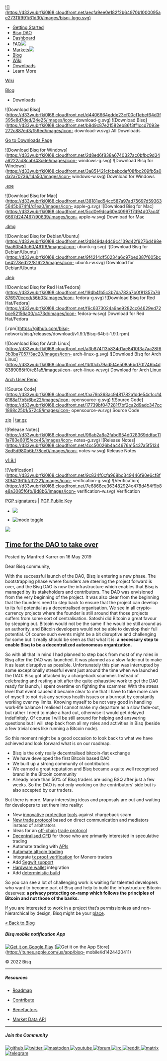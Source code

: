 [![](https://d33wubrfki0l68.cloudfront.net/aecfa9ee0e182f2b64970b1000095ae27311f991/61d30/images/bisq-
logo.svg)](/)

  * [Getting Started](/getting-started)
  * [Bisq DAO](/dao)
  * [Dashboard](/dashboard)
  * [FAQ![](https://d33wubrfki0l68.cloudfront.net/2d42e4fc70e3303166d3d5232f51b589daf6b75a/5bcfc/images/external-link-b.svg)](https://bisq.wiki/Frequently_asked_questions)
  * [Markets![](https://d33wubrfki0l68.cloudfront.net/2d42e4fc70e3303166d3d5232f51b589daf6b75a/5bcfc/images/external-link-b.svg)](https://bisq.markets)
  * [Blog](/blog)
  * [Wiki](https://bisq.wiki)
  * [Downloads](/downloads)
  * Learn More 

[Wiki](https://bisq.wiki)

[Blog](/blog/)

  * Downloads 

![Download
Bisq](https://d33wubrfki0l68.cloudfront.net/d4406664edde23cf00cf1ebef64d3f395e8d7ded/24e25/images/icon-
download-g.svg) ![Download
Bisq](https://d33wubrfki0l68.cloudfront.net/b8d9c87e21582eb86f3ff1ccd7093e272c887ed3/f59ed/images/icon-
download-w.svg) All Downloads

[Go to Downloads Page](/downloads)

![Download Bisq for
Windows](https://d33wubrfki0l68.cloudfront.net/2d8ed6f838a6740327ac0bfbc9d34a6222ad8cab/43c6e/images/icon-
windows-g.svg) ![Download Bisq for
Windows](https://d33wubrfki0l68.cloudfront.net/3a851421cfcbebcdef08fbc209fb5a0da2a70736/14a50/images/icon-
windows-w.svg) Download for Windows

[.exe](https://bisq.network/downloads/v1.9.1/Bisq-64bit-1.9.1.exe)

![Download Bisq for
Mac](https://d33wubrfki0l68.cloudfront.net/38181ed54cc587a97ad75697d593635645b674f4/d1ea0/images/icon-
apple-g.svg) ![Download Bisq for
Mac](https://d33wubrfki0l68.cloudfront.net/5cd0e9dca60e40997f7d94d07ac4f6667d247467/90639/images/icon-
apple-w.svg) Download for Mac

[.dmg](https://bisq.network/downloads/v1.9.1/Bisq-1.9.1.dmg)

![Download Bisq for
Debian/Ubuntu](https://d33wubrfki0l68.cloudfront.net/2d849da4d49c4139d42f9276d498e9aa60543c60/491f8/images/icon-
ubuntu-g.svg) ![Download Bisq for
Debian/Ubuntu](https://d33wubrfki0l68.cloudfront.net/9f4214df50234a6c97bed387f605bcbe4278ed22/81623/images/icon-
ubuntu-w.svg) Download for Debian/Ubuntu

[.deb](https://bisq.network/downloads/v1.9.1/Bisq-64bit-1.9.1.deb)

![Download Bisq for Red
Hat/Fedora](https://d33wubrfki0l68.cloudfront.net/194b41b5c3b7da783a7b0f81357a76876970cecd/56b03/images/icon-
fedora-g.svg) ![Download Bisq for Red
Hat/Fedora](https://d33wubrfki0l68.cloudfront.net/f6c6373024a9ae9282cc64629ed72bce52156a00/c473d/images/icon-
fedora-w.svg) Download for Red Hat/Fedora

[.rpm](https://github.com/bisq-
network/bisq/releases/download/v1.9.1/Bisq-64bit-1.9.1.rpm)

![Download Bisq for Arch
Linux](https://d33wubrfki0l68.cloudfront.net/a3b874f13b834d1ae8410f3a7aa28f63b3ba7057/3ac20/images/icon-
arch-linux-g.svg) ![Download Bisq for Arch
Linux](https://d33wubrfki0l68.cloudfront.net/1b10cb79ad5f4e508a6bd70f746b4d8389085ff0/e81a5/images/icon-
arch-linux-w.svg) Download for Arch Linux

[Arch User Repo](https://aur.archlinux.org/packages/bisq/)

![Source
Code](https://d33wubrfki0l68.cloudfront.net/faa79a363ac9481782a1dde54c1cc146168af7b5/6be22/images/icon-
opensource-g.svg) ![Source
Code](https://d33wubrfki0l68.cloudfront.net/17739bf047281f7bf2ca2d9adc347cc1868c25b1/572c9/images/icon-
opensource-w.svg) Source Code

[zip](https://bisq.network/downloads/archive/v1.9.1.zip) |
[tar.gz](https://bisq.network/downloads/archive/v1.9.1.tar.gz)

![Release
Notes](https://d33wubrfki0l68.cloudfront.net/96ab2a8a2fabd654d028369ddfac111a783e6015/ece45/images/icon-
notes-g.svg) ![Release
Notes](https://d33wubrfki0l68.cloudfront.net/4cc50026b4a44676a15437a5f51343ed5d980b6b/78ce0/images/icon-
notes-w.svg) Release Notes

[v1.9.1](https://bisq.network/downloads/v1.9.1)

![Verification](https://d33wubrfki0l68.cloudfront.net/9c834f0cfa968bc349446f90e6cf8f3f942361bf/32221/images/icon-
verification-g.svg)
![Verification](https://d33wubrfki0l68.cloudfront.net/7e6868ce363482924c478d454f9b8e8a3085f6fb/8d8b6/images/icon-
verification-w.svg) Verification

[PGP signatures](https://bisq.network/downloads/v1.9.1) | [PGP Public
Key](https://bisq.network/downloads/v1.9.1/29CDFD3B.asc)

  * ![](https://d33wubrfki0l68.cloudfront.net/77fa3b243c4c6235a4f1cb1808fa0369e9fadf5a/ac5d5/images/search.svg)

  * ![mode toggle](https://d33wubrfki0l68.cloudfront.net/b4b073292e92fb2a2d5b8174e0f870d6e9ac518e/92371/images/mode-toggle.svg)

[![](https://bisq.network/images/logo-rss.svg)](/blog/feed.atom)

## [Time for the DAO to take over](/blog/let-the-dao-work/)

Posted by Manfred Karrer on 16 May 2019

Dear Bisq community,

With the successful launch of the DAO, Bisq is entering a new phase. The
bootstrapping phase where founders are steering the project forward is over,
and the Bisq DAO is now the infrastructure which enables that Bisq is managed
by its stakeholders and contributors. The DAO was envisioned from the very
beginning of the project. It was also clear from the beginning that the
founders need to step back to ensure that the project can develop to its full
potential as a decentralised organisation. We see in all crypto-currency
projects where the founder is still around that those projects suffers from
some sort of centralisation. Satoshi did Bitcoin a great favour by stepping
out. Bitcoin would not be the same if he would be still around as an
authority, and Bitcoin developers would not be able to develop their full
potential. Of course such events might be a bit disruptive and challenging for
some but it really should be seen as that what it is: **a necessary step to
enable Bisq to be a decentralized autonomous organization.**

So with all that in mind I had planned to step back from most of my roles in
Bisq after the DAO was launched. It was planned as a slow fade-out to make it
as least disruptive as possible. Unfortunately this plan was interrupted by
some exceptionally stressful event just around the time when we launched the
DAO: Bisq got attacked by a chargeback scammer. Instead of celebrating and
resting a bit after the quite exhaustive work to get the DAO ready for launch,
I spent overtime on fighting the scammer. With the stress level that event
caused it became clear to me that I have to take more care of myself to not
risk any serious health issues or a burnout by constantly working over my
limits. Knowing myself to be not very good in handling work-life balance I
realised I cannot make my departure as a slow fade-out, but rather I need to
make a hard cut, otherwise it would get delayed indefinitely. Of course I will
be still around for helping and answering questions but I will step back from
all my roles and activities in Bisq (beside a few trivial ones like running a
Bitcoin node).

So this moment might be a good occasion to look back to what we have achieved
and look forward what is on our roadmap.

  * Bisq is the only really decentralised bitcoin-fiat exchange
  * We have developed the first Bitcoin based DAO
  * We built up a strong community of contributors
  * We earned a great reputation and Bisq became a quite well recognised brand in the Bitcoin community
  * Already more than 50% of Bisq traders are using BSQ after just a few weeks. So the DAO is not only working on the contributors’ side but is also accepted by our traders.

But there is more. Many interesting ideas and proposals are out and waiting
for developers to set them into reality:

  * New [innovative](https://github.com/bisq-network/proposals/issues/78) [protection](https://github.com/bisq-network/proposals/issues/79) [tools](https://github.com/bisq-network/proposals/issues/83) against chargeback scam
  * [New trade protocol](https://github.com/bisq-network/proposals/issues/52) based on direct communication and mediators instead of arbitrators
  * Ideas for an [off-chain](https://github.com/bisq-network/proposals/issues/32) [trade protocol](https://github.com/bisq-network/proposals/issues/76)
  * [Decentralised CFD](https://github.com/bisq-network/proposals/issues/85) for those who are primarily interested in speculative trading
  * Automate trading with [APIs](https://github.com/bisq-network/bisq/tree/http-api)
  * [Automate altcoin trading](https://github.com/bisq-network/proposals/issues/87)
  * Integrate [tx proof verification](https://github.com/bisq-network/proposals/issues/86) for Monero traders
  * Add [Segwit support](https://github.com/bisq-network/bitcoinj/issues/33)
  * [Hardware wallet](https://github.com/bisq-network/proposals/issues/88) integration
  * Add [deterministic build](https://github.com/bisq-network/proposals/issues/89)

So you can see a lot of challenging work is waiting for talented developers
who want to become part of Bisq and help to build the infrastructure Bitcoin
deserves: **a privacy protecting on-ramp which follows the principles of
Bitcoin and not those of the banks.**

If you are interested to work in a project that’s permissionless and non-
hierarchical by design, Bisq might be your
[place](https://bisq.wiki/Contributor_checklist).

  
  
  
[« Back to Blog](/blog)

##### Bisq mobile notification App

[![Get it on Google
Play](https://d33wubrfki0l68.cloudfront.net/58903c33bc9a9336a91f11a57d6778fd6ed5e3eb/58b13/images/badge_google_play.svg)](https://play.google.com/store/apps/details?id=com.joachimneumann.bisq)
[![Get it on the App
Store](https://d33wubrfki0l68.cloudfront.net/5624be47c56a92d2a26a6c51ac5fcbe1bc691167/d787d/images/badge_app_store.svg)](https://itunes.apple.com/us/app/bisq-
mobile/id1424420411)

© 2022 Bisq

* * *

##### Resources

  * [Roadmap](https://github.com/orgs/bisq-network/projects/3)
  * [Contribute](https://bisq.wiki/Contributor_checklist)

  * [Benefactors](/benefactors)
  * [Market Data API](https://bisq.markets/api/)

* * *

##### Join the Community

[
![github](https://d33wubrfki0l68.cloudfront.net/b13626028cd1a6cfc522435f90f212a85e21ee15/9bb90/images/community/github_w.svg)
](https://github.com/bisq-network "GitHub") [
![twitter](https://d33wubrfki0l68.cloudfront.net/8fa6935a1113347a49000fcbf16390014f848876/d2e38/images/community/twitter_w.svg)
](https://twitter.com/bisq_network "Twitter") [
![mastodon](https://d33wubrfki0l68.cloudfront.net/e4c20160a71417df0bebdbe805af235e57633598/b4e01/images/community/mastodon_w.svg)
](https://bitcoinhackers.org/@bisq "Mastodon")
[![youtube](https://d33wubrfki0l68.cloudfront.net/fed1cd7fbe28d21cc3731e9a25f1bf4430066722/31f05/images/community/youtube_w.svg)
](https://www.youtube.com/c/bisq-network "YouTube")
[![forum](https://d33wubrfki0l68.cloudfront.net/950f07a78294730adb6b69f652635594a81fe09a/0f324/images/community/forum_w.svg)
](https://bisq.community "Bisq Forum")
[![irc](https://d33wubrfki0l68.cloudfront.net/e6ad4ea808abfb22795fc3df42c8dac57aa87be1/2f0ba/images/community/irc_w.svg)
](https://webchat.freenode.net/?channels=bisq "IRC")
[![reddit](https://d33wubrfki0l68.cloudfront.net/85765dce3d37d8b2fd698837db1c63e1903c8657/7dc03/images/community/reddit_w.svg)
](https://www.reddit.com/r/bisq "Reddit")
[![matrix](https://d33wubrfki0l68.cloudfront.net/73e3d04ed54534a5dc476d5d17c4888f18457c3b/e4604/images/community/matrix_w.svg)
](https://bisq.chat "Matrix")
[![telegram](https://d33wubrfki0l68.cloudfront.net/ab21969e98b2de6dad9f90d5a301d59d7dad4bd0/95a9d/images/community/telegram_w.svg)
](https://t.me/bisq_p2p "Telegram")

